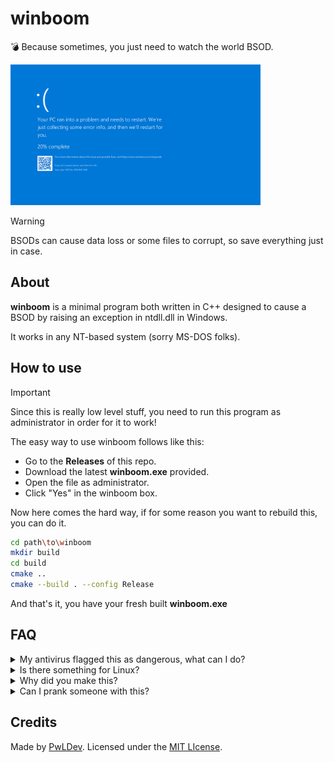 # winboom
💣 Because sometimes, you just need to watch the world BSOD.

<img src=".github/bsod.png" width="400"><br>

> [!WARNING]
> BSODs can cause data loss or some files to corrupt, so save everything just in case.

## About
**winboom** is a minimal program both written in C++ designed to cause a BSOD by raising an exception in ntdll.dll in Windows.

It works in any NT-based system (sorry MS-DOS folks).

## How to use
> [!IMPORTANT]
> Since this is really low level stuff, you need to run this program as administrator in order for it to work!

The easy way to use winboom follows like this:
- Go to the **Releases** of this repo.
- Download the latest **winboom.exe** provided.
- Open the file as administrator.
- Click "Yes" in the winboom box.

Now here comes the hard way, if for some reason you want to rebuild this, you can do it.
```sh
cd path\to\winboom
mkdir build
cd build
cmake ..
cmake --build . --config Release
```
And that's it, you have your fresh built **winboom.exe** 

## FAQ
<details>
<summary>My antivirus flagged this as dangerous, what can I do?</summary>

It's totally normal because antiviruses are designed to avoid these stuff to happen, but you can temporarily disable it if you really want to run winboom.exe.
</details>

<details>
<summary>Is there something for Linux?</summary>

Try running this command: `:(){ :|:& };:`
</details>

<details>
<summary>Why did you make this?</summary>

I was heavily bored at my home and with nothing to do, so I remembered that once, a long time ago, I wrote a russian roulette code in Python to BSOD Windows, so I reused that code and translated it to C++.
</details>

<details>
<summary>Can I prank someone with this?</summary>

Sure, but I'm not responsible for any damage caused to physical devices. Proceed with caution!
</details>


## Credits
Made by [PwLDev](https://github.com/PwLDev).
Licensed under the [MIT LIcense](LICENSE).